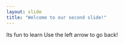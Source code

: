 ```yaml
---
layout: slide
title: "Welcome to our second slide!"
---
```

Its fun to learn
Use the left arrow to go back!
